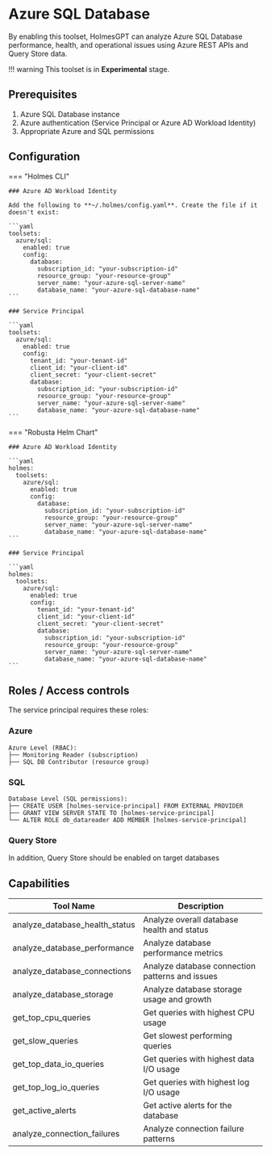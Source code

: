 # Azure SQL Database

By enabling this toolset, HolmesGPT can analyze Azure SQL Database performance, health, and operational issues using Azure REST APIs and Query Store data.

!!! warning
    This toolset is in **Experimental** stage.

## Prerequisites

1. Azure SQL Database instance
2. Azure authentication (Service Principal or Azure AD Workload Identity)
3. Appropriate Azure and SQL permissions

## Configuration

=== "Holmes CLI"

    ### Azure AD Workload Identity

    Add the following to **~/.holmes/config.yaml**. Create the file if it doesn't exist:

    ```yaml
    toolsets:
      azure/sql:
        enabled: true
        config:
          database:
            subscription_id: "your-subscription-id"
            resource_group: "your-resource-group"
            server_name: "your-azure-sql-server-name"
            database_name: "your-azure-sql-database-name"
    ```

    ### Service Principal

    ```yaml
    toolsets:
      azure/sql:
        enabled: true
        config:
          tenant_id: "your-tenant-id"
          client_id: "your-client-id"
          client_secret: "your-client-secret"
          database:
            subscription_id: "your-subscription-id"
            resource_group: "your-resource-group"
            server_name: "your-azure-sql-server-name"
            database_name: "your-azure-sql-database-name"
    ```

=== "Robusta Helm Chart"

    ### Azure AD Workload Identity

    ```yaml
    holmes:
      toolsets:
        azure/sql:
          enabled: true
          config:
            database:
              subscription_id: "your-subscription-id"
              resource_group: "your-resource-group"
              server_name: "your-azure-sql-server-name"
              database_name: "your-azure-sql-database-name"
    ```

    ### Service Principal

    ```yaml
    holmes:
      toolsets:
        azure/sql:
          enabled: true
          config:
            tenant_id: "your-tenant-id"
            client_id: "your-client-id"
            client_secret: "your-client-secret"
            database:
              subscription_id: "your-subscription-id"
              resource_group: "your-resource-group"
              server_name: "your-azure-sql-server-name"
              database_name: "your-azure-sql-database-name"
    ```

## Roles / Access controls

The service principal requires these roles:

### Azure

```
Azure Level (RBAC):
├── Monitoring Reader (subscription)
├── SQL DB Contributor (resource group)
```

### SQL

```
Database Level (SQL permissions):
├── CREATE USER [holmes-service-principal] FROM EXTERNAL PROVIDER
├── GRANT VIEW SERVER STATE TO [holmes-service-principal]
└── ALTER ROLE db_datareader ADD MEMBER [holmes-service-principal]
```

### Query Store

In addition, Query Store should be enabled on target databases

## Capabilities

| Tool Name | Description |
|-----------|-------------|
| analyze_database_health_status | Analyze overall database health and status |
| analyze_database_performance | Analyze database performance metrics |
| analyze_database_connections | Analyze database connection patterns and issues |
| analyze_database_storage | Analyze database storage usage and growth |
| get_top_cpu_queries | Get queries with highest CPU usage |
| get_slow_queries | Get slowest performing queries |
| get_top_data_io_queries | Get queries with highest data I/O usage |
| get_top_log_io_queries | Get queries with highest log I/O usage |
| get_active_alerts | Get active alerts for the database |
| analyze_connection_failures | Analyze connection failure patterns |
